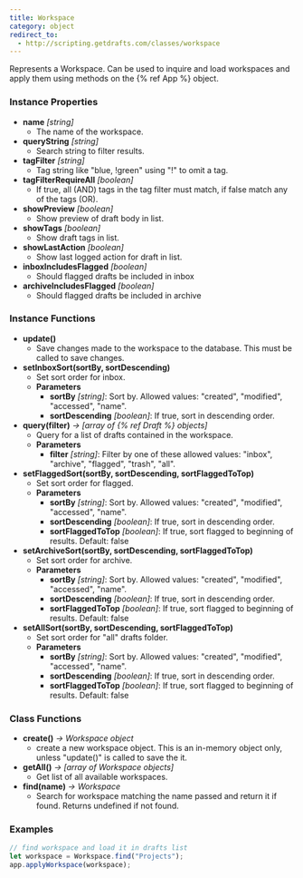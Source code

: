 ```yaml
---
title: Workspace
category: object
redirect_to:
  - http://scripting.getdrafts.com/classes/workspace
---
```


Represents a Workspace. Can be used to inquire and load workspaces and apply them using methods on the {% ref App %} object.

### Instance Properties

- **name** *[string]*
  - The name of the workspace.
- **queryString** *[string]*
  - Search string to filter results. 
- **tagFilter** *[string]*
  - Tag string like "blue, !green" using "!" to omit a tag.
- **tagFilterRequireAll** *[boolean]*
  - If true, all (AND) tags in the tag filter must match, if false match any of the tags (OR).
- **showPreview** *[boolean]*
  - Show preview of draft body in list.
- **showTags** *[boolean]*
  - Show draft tags in list.
- **showLastAction** *[boolean]*
  - Show last logged action for draft in list.
- **inboxIncludesFlagged** *[boolean]*
  - Should flagged drafts be included in inbox
- **archiveIncludesFlagged** *[boolean]*
  - Should flagged drafts be included in archive

### Instance Functions

- **update()**
  - Save changes made to the workspace to the database. This must be called to save changes.
- **setInboxSort(sortBy, sortDescending)**
  - Set sort order for inbox.
  - **Parameters**
    - **sortBy** _[string]_: Sort by. Allowed values: "created", "modified", "accessed", "name".
    - **sortDescending** _[boolean]_: If true, sort in descending order.
- **query(filter)** _-> [array of {% ref Draft %} objects]_
  - Query for a list of drafts contained in the workspace.
  - **Parameters**
    - **filter** _[string]_: Filter by one of these allowed values: "inbox", "archive", "flagged", "trash", "all".
- **setFlaggedSort(sortBy, sortDescending, sortFlaggedToTop)**
  - Set sort order for flagged.
  - **Parameters**
    - **sortBy** _[string]_: Sort by. Allowed values: "created", "modified", "accessed", "name".
    - **sortDescending** _[boolean]_: If true, sort in descending order.
    - **sortFlaggedToTop** _[boolean]_: If true, sort flagged to beginning of results. Default: false
- **setArchiveSort(sortBy, sortDescending, sortFlaggedToTop)**
  - Set sort order for archive.
  - **Parameters**
    - **sortBy** _[string]_: Sort by. Allowed values: "created", "modified", "accessed", "name".
    - **sortDescending** _[boolean]_: If true, sort in descending order.
    - **sortFlaggedToTop** _[boolean]_: If true, sort flagged to beginning of results. Default: false
- **setAllSort(sortBy, sortDescending, sortFlaggedToTop)**
  - Set sort order for "all" drafts folder.
  - **Parameters**
    - **sortBy** _[string]_: Sort by. Allowed values: "created", "modified", "accessed", "name".
    - **sortDescending** _[boolean]_: If true, sort in descending order.
    - **sortFlaggedToTop** _[boolean]_: If true, sort flagged to beginning of results. Default: false

### Class Functions

- **create()** *-> Workspace object*
  - create a new workspace object. This is an in-memory object only, unless "update()" is called to save the it.
- **getAll()** *-> [array of Workspace objects]*
  - Get list of all available workspaces.
- **find(name)** *-> Workspace*
  - Search for workspace matching the name passed and return it if found. Returns undefined if not found.

### Examples

```javascript
// find workspace and load it in drafts list
let workspace = Workspace.find("Projects");
app.applyWorkspace(workspace);
```

